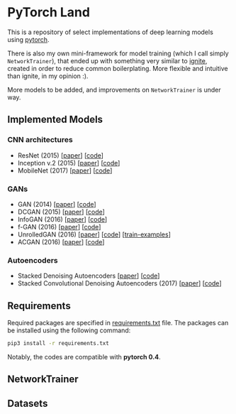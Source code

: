# PyTorch Land

This is a repository of select implementations of deep learning models using [pytorch](https://pytorch.org/). 

There is also my own mini-framework for model training 
(which I call simply `NetworkTrainer`), that ended up with 
something very similar to [ignite](https://pytorch.org/ignite/), 
created in order to reduce common boilerplating.
More flexible and intuitive than ignite, in my opinion :).

More models to be added, and improvements on `NetworkTrainer` is under way.

## Implemented Models

### CNN architectures
- ResNet (2015) [[paper](https://arxiv.org/abs/1512.03385)] [[code](https://github.com/deNsuh/pytorch-land/tree/master/resnet)] 
- Inception v.2 (2015) [[paper](https://arxiv.org/abs/1512.00567)] [[code](https://github.com/deNsuh/pytorch-land/tree/master/inception)]
- MobileNet (2017) [[paper](https://arxiv.org/abs/1704.04861)] [[code](https://github.com/deNsuh/pytorch-land/tree/master/mobilenet)]

### GANs
- GAN (2014) [[paper](https://papers.nips.cc/paper/5423-generative-adversarial-nets.pdf)] [[code](https://github.com/deNsuh/pytorch-land/tree/master/gan)]
- DCGAN (2015) [[paper](https://arxiv.org/abs/1511.06434)] [[code](https://github.com/deNsuh/pytorch-land/tree/master/dcgan)]
- InfoGAN (2016) [[paper](https://arxiv.org/pdf/1606.03657.pdf)] [[code](https://github.com/deNsuh/pytorch-land/tree/master/infogan)]
- f-GAN (2016) [[paper](https://arxiv.org/abs/1606.00709)] [[code](https://github.com/deNsuh/pytorch-land/tree/master/fgan)]
- UnrolledGAN (2016) [[paper](https://arxiv.org/abs/1611.02163)] [[code](https://github.com/deNsuh/pytorch-land/tree/master/unrolled_gan)] [[train-examples](https://github.com/deNsuh/pytorch-land/blob/master/unrolled_gan/unrolledgan_train_results.ipynb)]
- ACGAN (2016) [[paper](https://arxiv.org/abs/1610.09585)] [[code](https://github.com/deNsuh/pytorch-land/tree/master/acgan)]

### Autoencoders
- Stacked Denoising Autoencoders [[paper](https://www.iro.umontreal.ca/~vincentp/Publications/denoising_autoencoders_tr1316.pdf)] [[code](https://github.com/deNsuh/pytorch-land/tree/master/sdae)]
- Stacked Convolutional Denoising Autoencoders (2017) [[paper](https://mediatum.ub.tum.de/doc/1381852/54858742554.pdf)] [[code](https://github.com/deNsuh/pytorch-land/tree/master/schmidt_sda)]

## Requirements

Required packages are specified in [requirements.txt](https://github.com/deNsuh/pytorch-land/blob/master/requirements.txt)
file. The packages can be installed using the following command:

```bash
pip3 install -r requirements.txt
```

Notably, the codes are compatible with **pytorch 0.4**.

## NetworkTrainer

## Datasets
